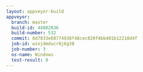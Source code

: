 ```yaml
---
layout: appveyor-build
appveyor:
  branch: master
  build-id: 44802836
  build-number: 532
  commit: 8d7833e68774938f48cec820f4bb401b12218d4f
  job-id: winjdmducr8j6g38
  job-number: 3
  os-name: Windows
  test-result: 0
---
```

